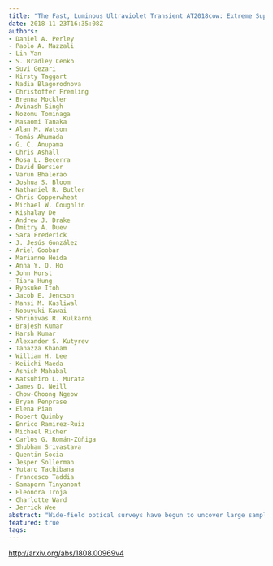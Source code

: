 ```yaml
---
title: "The Fast, Luminous Ultraviolet Transient AT2018cow: Extreme Supernova,   or Disruption of a Star by an Intermediate-Mass Black Hole?"
date: 2018-11-23T16:35:08Z
authors:
- Daniel A. Perley
- Paolo A. Mazzali
- Lin Yan
- S. Bradley Cenko
- Suvi Gezari
- Kirsty Taggart
- Nadia Blagorodnova
- Christoffer Fremling
- Brenna Mockler
- Avinash Singh
- Nozomu Tominaga
- Masaomi Tanaka
- Alan M. Watson
- Tomás Ahumada
- G. C. Anupama
- Chris Ashall
- Rosa L. Becerra
- David Bersier
- Varun Bhalerao
- Joshua S. Bloom
- Nathaniel R. Butler
- Chris Copperwheat
- Michael W. Coughlin
- Kishalay De
- Andrew J. Drake
- Dmitry A. Duev
- Sara Frederick
- J. Jesús González
- Ariel Goobar
- Marianne Heida
- Anna Y. Q. Ho
- John Horst
- Tiara Hung
- Ryosuke Itoh
- Jacob E. Jencson
- Mansi M. Kasliwal
- Nobuyuki Kawai
- Shrinivas R. Kulkarni
- Brajesh Kumar
- Harsh Kumar
- Alexander S. Kutyrev
- Tanazza Khanam
- William H. Lee
- Keiichi Maeda
- Ashish Mahabal
- Katsuhiro L. Murata
- James D. Neill
- Chow-Choong Ngeow
- Bryan Penprase
- Elena Pian
- Robert Quimby
- Enrico Ramirez-Ruiz
- Michael Richer
- Carlos G. Román-Zúñiga
- Shubham Srivastava
- Quentin Socia
- Jesper Sollerman
- Yutaro Tachibana
- Francesco Taddia
- Samaporn Tinyanont
- Eleonora Troja
- Charlotte Ward
- Jerrick Wee
abstract: "Wide-field optical surveys have begun to uncover large samples of fast (t_rise < 5d), luminous (M_peak < -18), blue transients. While commonly attributed to the breakout of a supernova shock into a dense wind, the great distances to the transients of this class found so far have hampered detailed investigation of their properties. We present photometry and spectroscopy from a comprehensive worldwide campaign to observe AT2018cow (ATLAS18qqn), the first fast-luminous optical transient to be found in real time at low redshift. Our first spectra (<2 days after discovery) are entirely featureless. A very broad absorption feature suggestive of near-relativistic velocities develops between 3-8 days, then disappears. Broad emission features of H and He develop after >10 days. The spectrum remains extremely hot throughout its evolution, and the photospheric radius contracts with time (receding below R<10^14 cm after 1 month). This behaviour does not match that of any known supernova, although a relativistic jet within a fallback supernova could explain some of the observed features. Alternatively, the transient could originate from the disruption of a star by an intermediate-mass black hole, although this would require long-lasting emission of highly super-Eddington thermal radiation. In either case, AT2018cow suggests that the population of fast luminous transients represents a new class of astrophysical event. Intensive follow-up of this event in its late phases, and of any future events found at comparable distance, will be essential to better constrain their origins."
featured: true
tags:
---
```

http://arxiv.org/abs/1808.00969v4